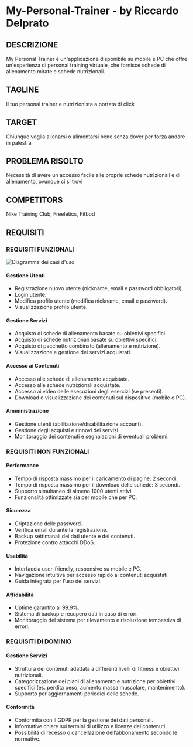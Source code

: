 # My-Personal-Trainer - by Riccardo Delprato
## DESCRIZIONE
My Personal Trainer è un'applicazione disponibile su mobile e PC che offre un'esperienza di personal training virtuale, che fornisce schede di allenamento mirate e schede nutrizionali.

## TAGLINE
Il tuo personal trainer e nutrizionista a portata di click

## TARGET
Chiunque voglia allenarsi o alimentarsi bene senza dover per forza andare in palestra

## PROBLEMA RISOLTO
Necessità di avere un accesso facile alle proprie schede nutrizionali e di allenamento, ovunque ci si trovi

## COMPETITORS
Nike Training Club, Freeletics, Fitbod

## REQUISITI
### REQUISITI FUNZIONALI

![Diagramma dei casi d'uso](https://yuml.me/rick/My-Personal-Trainer.svg)

#### Gestione Utenti
- Registrazione nuovo utente (nickname, email e password obbligatori).
- Login utente.
- Modifica profilo utente (modifica nickname, email e password).
- Visualizzazione profilo utente.

#### Gestione Servizi
- Acquisto di schede di allenamento basate su obiettivi specifici.
- Acquisto di schede nutrizionali basate su obiettivi specifici.
- Acquisto di pacchetto combinato (allenamento e nutrizione).
- Visualizzazione e gestione dei servizi acquistati.

#### Accesso ai Contenuti
- Accesso alle schede di allenamento acquistate.
- Accesso alle schede nutrizionali acquistate.
- Accesso ai video delle esecuzioni degli esercizi (se presenti).
- Download o visualizzazione dei contenuti sul dispositivo (mobile o PC).

#### Amministrazione
- Gestione utenti (abilitazione/disabilitazione account).
- Gestione degli acquisti e rinnovi dei servizi.
- Monitoraggio dei contenuti e segnalazioni di eventuali problemi.


### REQUISITI NON FUNZIONALI
#### Performance
- Tempo di risposta massimo per il caricamento di pagine: 2 secondi.
- Tempo di risposta massimo per il download delle schede: 3 secondi.
- Supporto simultaneo di almeno 1000 utenti attivi.
- Funzionalità ottimizzate sia per mobile che per PC.

#### Sicurezza
- Criptazione delle password.
- Verifica email durante la registrazione.
- Backup settimanali dei dati utente e dei contenuti.
- Protezione contro attacchi DDoS.

#### Usabilità
- Interfaccia user-friendly, responsive su mobile e PC.
- Navigazione intuitiva per accesso rapido ai contenuti acquistati.
- Guida integrata per l’uso dei servizi.

#### Affidabilità
- Uptime garantito al 99.9%.
- Sistema di backup e recupero dati in caso di errori.
- Monitoraggio del sistema per rilevamento e risoluzione tempestiva di errori.


### REQUISITI DI DOMINIO
#### Gestione Servizi
- Struttura dei contenuti adattata a differenti livelli di fitness e obiettivi nutrizionali.
- Categorizzazione dei piani di allenamento e nutrizione per obiettivi specifici (es. perdita peso, aumento massa muscolare, mantenimento).
- Supporto per aggiornamenti periodici delle schede.

#### Conformità
- Conformità con il GDPR per la gestione dei dati personali.
- Informative chiare sui termini di utilizzo e licenze dei contenuti.
- Possibilità di recesso o cancellazione dell’abbonamento secondo le normative.
